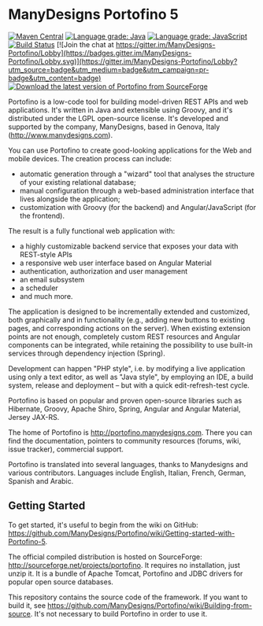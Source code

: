 # ManyDesigns Portofino 5 #

[![Maven Central](https://maven-badges.herokuapp.com/maven-central/com.manydesigns/portofino/badge.svg)](https://maven-badges.herokuapp.com/maven-central/com.manydesigns/portofino)
[![Language grade: Java](https://img.shields.io/lgtm/grade/java/g/ManyDesigns/Portofino.svg?logo=lgtm&logoWidth=18)](https://lgtm.com/projects/g/ManyDesigns/Portofino/context:java)
[![Language grade: JavaScript](https://img.shields.io/lgtm/grade/javascript/g/ManyDesigns/Portofino.svg?logo=lgtm&logoWidth=18)](https://lgtm.com/projects/g/ManyDesigns/Portofino/context:javascript)
[![Build Status](https://travis-ci.com/ManyDesigns/Portofino.svg?branch=master)](https://travis-ci.com/ManyDesigns/Portofino)
[![Join the chat at https://gitter.im/ManyDesigns-Portofino/Lobby](https://badges.gitter.im/ManyDesigns-Portofino/Lobby.svg)](https://gitter.im/ManyDesigns-Portofino/Lobby?utm_source=badge&utm_medium=badge&utm_campaign=pr-badge&utm_content=badge)
[![Download the latest version of Portofino from SourceForge](https://img.shields.io/sourceforge/dm/portofino.svg)](https://sourceforge.net/projects/portofino/files/latest/download)

Portofino is a low-code tool for building model-driven REST APIs and web applications.
It's written in Java and extensible using Groovy, and it's distributed under the LGPL
open-source license. It's developed and supported by the company, ManyDesigns, based in Genova, Italy
(http://www.manydesigns.com).

You can use Portofino to create good-looking applications for the Web and mobile devices. The creation process can include:
 - automatic generation through a "wizard" tool that analyses the structure of your existing relational database;
 - manual configuration through a web-based administration interface that lives alongside the application;
 - customization with Groovy (for the backend) and Angular/JavaScript (for the frontend).
 
The result is a fully functional web application with:
 * a highly customizable backend service that exposes your data with REST-style APIs
 * a responsive web user interface based on Angular Material 
 * authentication, authorization and user management
 * an email subsystem
 * a scheduler
 * and much more.

The application is designed to be incrementally extended and customized,
both graphically and in functionality (e.g., adding new buttons to existing pages, and corresponding actions on the server).
When existing extension points are not enough, completely custom REST resources and Angular components can be integrated,
while retaining the possibility to use built-in services through dependency injection (Spring).

Development can happen "PHP style", i.e. by modifying a live application using only a text editor,
as well as "Java style", by employing an IDE, a build system, release and deployment – but with a quick edit-refresh-test cycle.

Portofino is based on popular and proven open-source libraries such as Hibernate, Groovy, Apache Shiro, Spring, Angular and Angular Material, Jersey JAX-RS.

The home of Portofino is http://portofino.manydesigns.com. There you can find the documentation, pointers to community
resources (forums, wiki, issue tracker), commercial support.

Portofino is translated into several languages, thanks to Manydesigns and various contributors. Languages include English, Italian, French, German, Spanish and Arabic.

## Getting Started ##

To get started, it's useful to begin from the wiki on GitHub: https://github.com/ManyDesigns/Portofino/wiki/Getting-started-with-Portofino-5.

The official compiled distribution is hosted on SourceForge: http://sourceforge.net/projects/portofino.
It requires no installation, just unzip it. It is a bundle of Apache Tomcat, Portofino and JDBC drivers for popular
open source databases.

This repository contains the source code of the framework. If you want to build it, see
https://github.com/ManyDesigns/Portofino/wiki/Building-from-source. It's not necessary to build Portofino in order to use it.
